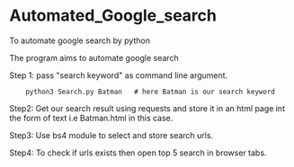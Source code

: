 # Automated_Google_search
To automate google search by python

The program aims to automate google search

Step 1: pass "search keyword" as command line argument.
        
        python3 Search.py Batman   # here Batman is our search keyword


Step2: Get our search result using requests and store it in an html page int the form of text i.e Batman.html in this case.

Step3: Use bs4 module to select and store search urls.

Step4: To check if urls exists then open top 5 search in browser tabs.
